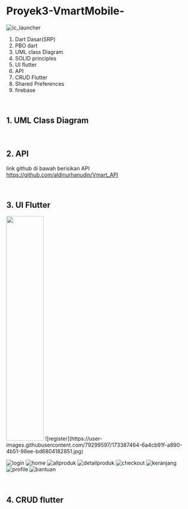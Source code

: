 # Proyek3-VmartMobile-
![ic_launcher](https://user-images.githubusercontent.com/79299597/173383853-404d69b0-1fbd-43f5-a0ff-e001991d294d.png)


<ol>
  <li>Dart Dasar(SRP)</li>
  <li>PBO dart</li>
  <li>UML class Diagram</li>
  <li>SOLID principles</li>
  <li>UI flutter</li>
  <li>API</li>
  <li>CRUD Flutter</li>
  <li>Shared Preferences</li>
  <li>firebase</li>
</ol>
<br>

## 1. UML Class Diagram



<br>

## 2. API
link github di bawah berisikan API
<br>
https://github.com/aldinurhanudin/Vmart_API


<br>

## 3. UI Flutter
<img src="https://github.com/aldinurhanudin/Proyek3-VmartMobile-/blob/main/Vmart/login/assets/favorite.jpg" height="600" width="100">
![register](https://user-images.githubusercontent.com/79299597/173387464-6a4cb91f-a890-4b51-98ee-bd6804182851.jpg)

![login](https://user-images.githubusercontent.com/79299597/173387175-4652d663-b6df-44d0-a66b-6840708bec4c.jpg)
![home](https://user-images.githubusercontent.com/79299597/173387331-a5831ab1-9431-49c9-b08e-60fe674310c9.jpg)
![allproduk](https://user-images.githubusercontent.com/79299597/173387386-727c2d7b-3020-4266-9d1d-d5867c84bf65.jpg)
![detailproduk](https://user-images.githubusercontent.com/79299597/173387413-8bf3fc12-f792-4ee6-8e69-474e359bba9b.jpg)
![checkout](https://user-images.githubusercontent.com/79299597/173387588-b8129ddd-5d3a-4cd0-9f6a-276d65ca1a65.jpg)
![keranjang](https://user-images.githubusercontent.com/79299597/173387607-3d73a0c3-d3ca-41d7-b1c8-e886ec27bb71.jpg)
![profile](https://user-images.githubusercontent.com/79299597/173387647-6c6c1acd-833b-47ba-ab8d-5d81a58b6080.jpg)
![bantuan](https://user-images.githubusercontent.com/79299597/173387810-0ca30c5f-59f9-48cf-abe8-07afa6ad25df.jpeg)

<br>

## 4. CRUD flutter

<br>

